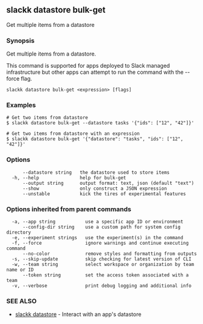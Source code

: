 ## slackk datastore bulk-get

Get multiple items from a datastore

### Synopsis

Get multiple items from a datastore.

This command is supported for apps deployed to Slack managed infrastructure but
other apps can attempt to run the command with the --force flag.

```
slackk datastore bulk-get <expression> [flags]
```

### Examples

```
# Get two items from datastore
$ slackk datastore bulk-get --datastore tasks '{"ids": ["12", "42"]}'

# Get two items from datastore with an expression
$ slackk datastore bulk-get '{"datastore": "tasks", "ids": ["12", "42"]}'
```

### Options

```
      --datastore string   the datastore used to store items
  -h, --help               help for bulk-get
      --output string      output format: text, json (default "text")
      --show               only construct a JSON expression
      --unstable           kick the tires of experimental features
```

### Options inherited from parent commands

```
  -a, --app string           use a specific app ID or environment
      --config-dir string    use a custom path for system config directory
  -e, --experiment strings   use the experiment(s) in the command
  -f, --force                ignore warnings and continue executing command
      --no-color             remove styles and formatting from outputs
  -s, --skip-update          skip checking for latest version of CLI
  -w, --team string          select workspace or organization by team name or ID
      --token string         set the access token associated with a team
  -v, --verbose              print debug logging and additional info
```

### SEE ALSO

* [slackk datastore](slackk_datastore.md)	 - Interact with an app's datastore

